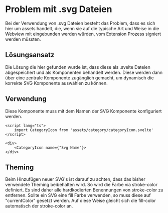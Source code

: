 # Problem mit .svg Dateien

Bei der Verwendung von .svg Dateien besteht das Problem, dass es sich hier um assets handelt, die, wenn sie auf die typische Art und Weise in die Webview mit eingebunden werden würden, vom Extension Prozess signiert werden müssten.

## Lösungsansatz

Die Lösung die hier gefunden wurde ist, dass diese als .svelte Dateien abgespeichert und als Komponenten behandelt werden. Diese werden dann über eine zentrale Komponente zugänglich gemacht, um dynamisch die korrekte SVG Komponente auswählen zu können.

## Verwendung

Diese Komponente muss mit dem Namen der SVG Komponente konfiguriert werden.

```svelte
<script lang="ts">
    import CategoryIcon from 'assets/category/categoryIcon.svelte'
</script>

<div>
    <CategoryIcon name={"Svg Name"}>
</div>
```

## Theming
Beim Hinzufügen neuer SVG's ist darauf zu achten, dass das bisher verwendete Theming beibehalten wird. So wird die Farbe via stroke-color definiert. Es sind daher alle hardkodierten Benennungen von stroke-color zu entfernen. Sollte ein SVG eine fill Farbe verwenden, so muss diese auf "currentColor" gesetzt werden. Auf diese Weise gleicht sich die fill-color automatisch der stroke-color an.